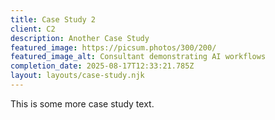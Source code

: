 ```yaml
---
title: Case Study 2
client: C2
description: Another Case Study
featured_image: https://picsum.photos/300/200/
featured_image_alt: Consultant demonstrating AI workflows
completion_date: 2025-08-17T12:33:21.785Z
layout: layouts/case-study.njk
---
```

T﻿his is some more case study text.